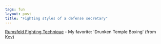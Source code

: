 ```yaml
---
tags: fun
layout: post
title: "Fighting styles of a defense secretary"
---
```




<a href="http://www.poe-news.com/features.php?feat=31845">Rumsfeld Fighting Technique</a> - My favorite: 'Drunken Temple Boxing' (from <a href="http://vek.perlmonk.org/archives/000665.html#000665">Kev</a>)


